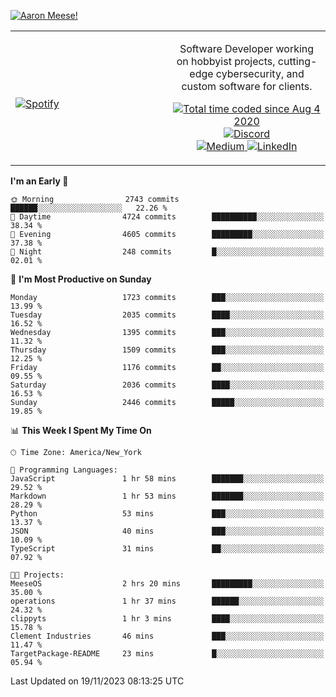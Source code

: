 [![Aaron Meese!](https://user-images.githubusercontent.com/17814535/88975338-a2aabf00-d27f-11ea-963f-8a19608716b4.png)](https://github.com/ajmeese7/readme-ascii "README ASCII")

<!-- Modified from project here: https://github.com/novatorem/novatorem -->
<table width="100%">
  <tr>
  <td width="50%">

&nbsp; <br> [![Spotify](https://ajmeese7.vercel.app/api/spotify)](https://open.spotify.com/user/ajmeese)

  </td>
  <td width="50%">
    <p align="center">
    Software Developer working on hobbyist projects, cutting-edge cybersecurity, and custom software for clients.
    </p>
    <p align="center">
      <a href="https://wakatime.com/@f726891d-3b02-46cd-9b60-e8c59f9e2b14">
        <img src="https://wakatime.com/badge/user/f726891d-3b02-46cd-9b60-e8c59f9e2b14.svg" alt="Total time coded since Aug 4 2020" title="WakaTime" />
      </a>
      <a href="http://link.aaronmeese.com/discord">
        <img src="https://img.shields.io/badge/discord-ajmeese7%234835-369?style=flat-square&logo=discord&logoColor=white&color=purple" alt="Discord" title="Discord">
      </a>
      <br />
      <a href="https://link.aaronmeese.com/medium">
        <img src="https://img.shields.io/badge/medium-ajmeese7-1DB954?style=flat-square&logo=medium&logoColor=white" alt="Medium" title="Medium">
      </a>
      <a href="https://link.aaronmeese.com/linkedin">
        <img src="https://img.shields.io/badge/linkedIn-aaronmeese-1DB954?style=flat-square&logo=linkedin&logoColor=white&color=blue" alt="LinkedIn" title="LinkedIn">
      </a>
    </p>
  </td>

</table>

[//]: <> (The `&nbsp;` is to have Aphelion take up more space)

<!--START_SECTION:waka-->
**I'm an Early 🐤** 

```text
🌞 Morning                2743 commits        ██████░░░░░░░░░░░░░░░░░░░   22.26 % 
🌆 Daytime                4724 commits        ██████████░░░░░░░░░░░░░░░   38.34 % 
🌃 Evening                4605 commits        █████████░░░░░░░░░░░░░░░░   37.38 % 
🌙 Night                  248 commits         █░░░░░░░░░░░░░░░░░░░░░░░░   02.01 % 
```
📅 **I'm Most Productive on Sunday** 

```text
Monday                   1723 commits        ███░░░░░░░░░░░░░░░░░░░░░░   13.99 % 
Tuesday                  2035 commits        ████░░░░░░░░░░░░░░░░░░░░░   16.52 % 
Wednesday                1395 commits        ███░░░░░░░░░░░░░░░░░░░░░░   11.32 % 
Thursday                 1509 commits        ███░░░░░░░░░░░░░░░░░░░░░░   12.25 % 
Friday                   1176 commits        ██░░░░░░░░░░░░░░░░░░░░░░░   09.55 % 
Saturday                 2036 commits        ████░░░░░░░░░░░░░░░░░░░░░   16.53 % 
Sunday                   2446 commits        █████░░░░░░░░░░░░░░░░░░░░   19.85 % 
```


📊 **This Week I Spent My Time On** 

```text
🕑︎ Time Zone: America/New_York

💬 Programming Languages: 
JavaScript               1 hr 58 mins        ███████░░░░░░░░░░░░░░░░░░   29.52 % 
Markdown                 1 hr 53 mins        ███████░░░░░░░░░░░░░░░░░░   28.29 % 
Python                   53 mins             ███░░░░░░░░░░░░░░░░░░░░░░   13.37 % 
JSON                     40 mins             ███░░░░░░░░░░░░░░░░░░░░░░   10.09 % 
TypeScript               31 mins             ██░░░░░░░░░░░░░░░░░░░░░░░   07.92 % 

🐱‍💻 Projects: 
MeeseOS                  2 hrs 20 mins       █████████░░░░░░░░░░░░░░░░   35.00 % 
operations               1 hr 37 mins        ██████░░░░░░░░░░░░░░░░░░░   24.32 % 
clippyts                 1 hr 3 mins         ████░░░░░░░░░░░░░░░░░░░░░   15.78 % 
Clement Industries       46 mins             ███░░░░░░░░░░░░░░░░░░░░░░   11.47 % 
TargetPackage-README     23 mins             █░░░░░░░░░░░░░░░░░░░░░░░░   05.94 % 
```


 Last Updated on 19/11/2023 08:13:25 UTC
<!--END_SECTION:waka-->
